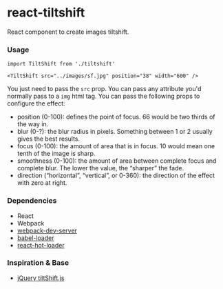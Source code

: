 react-tiltshift
=====================

React component to create images tiltshift.

### Usage

```
import TiltShift from './tiltshift'

<TiltShift src="../images/sf.jpg" position="38" width="600" />
```

You just need to pass the `src` prop. You can pass any attribute you'd normally pass to a `img` html tag. You can pass the following props to configure the effect:

* position (0-100): defines the point of focus. 66 would be two thirds of the way in.
* blur (0-?): the blur radius in pixels. Something between 1 or 2 usually gives the best results.
* focus (0-100): the amount of area that is in focus. 10 would mean one tenth of the image is sharp.
* smoothness (0-100): the amount of area between complete focus and complete blur. The lower the value, the “sharper” the fade.
* direction (“horizontal”, “vertical”, or 0-360): the direction of the effect with zero at right.

### Dependencies

* React
* Webpack
* [webpack-dev-server](https://github.com/webpack/webpack-dev-server)
* [babel-loader](https://github.com/babel/babel-loader)
* [react-hot-loader](https://github.com/gaearon/react-hot-loader)

### Inspiration & Base

* [jQuery tiltShift.js](http://www.noeltock.com/tilt-shift-css3-jquery-plugin/)
